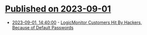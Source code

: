 # [Published on 2023-09-01](index.md)

* [2023-09-01, 14:40:00](https://it.slashdot.org/story/23/09/01/0848230/logicmonitor-customers-hit-by-hackers-because-of-default-passwords?utm_source=rss1.0mainlinkanon&utm_medium=feed) - [LogicMonitor Customers Hit By Hackers, Because of Default Passwords](https://it.slashdot.org/story/23/09/01/0848230/logicmonitor-customers-hit-by-hackers-because-of-default-passwords?utm_source=rss1.0mainlinkanon&utm_medium=feed)

